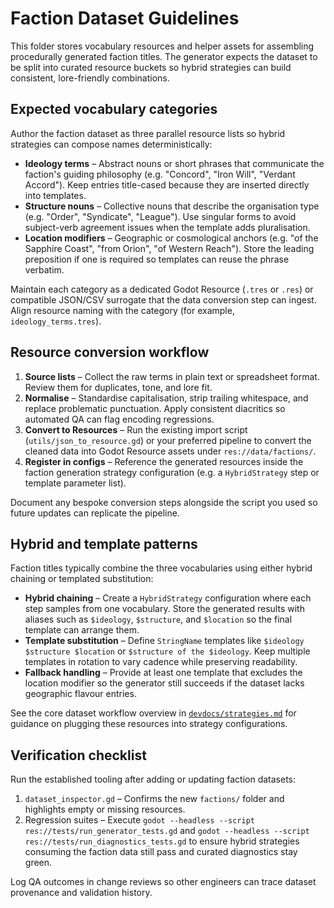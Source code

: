 # Faction Dataset Guidelines

This folder stores vocabulary resources and helper assets for assembling procedurally generated faction titles. The generator expects the dataset to be split into curated resource buckets so hybrid strategies can build consistent, lore-friendly combinations.

## Expected vocabulary categories

Author the faction dataset as three parallel resource lists so hybrid strategies can compose names deterministically:

- **Ideology terms** – Abstract nouns or short phrases that communicate the faction's guiding philosophy (e.g. "Concord", "Iron Will", "Verdant Accord"). Keep entries title-cased because they are inserted directly into templates.
- **Structure nouns** – Collective nouns that describe the organisation type (e.g. "Order", "Syndicate", "League"). Use singular forms to avoid subject-verb agreement issues when the template adds pluralisation.
- **Location modifiers** – Geographic or cosmological anchors (e.g. "of the Sapphire Coast", "from Orion", "of Western Reach"). Store the leading preposition if one is required so templates can reuse the phrase verbatim.

Maintain each category as a dedicated Godot Resource (`.tres` or `.res`) or compatible JSON/CSV surrogate that the data conversion step can ingest. Align resource naming with the category (for example, `ideology_terms.tres`).

## Resource conversion workflow

1. **Source lists** – Collect the raw terms in plain text or spreadsheet format. Review them for duplicates, tone, and lore fit.
2. **Normalise** – Standardise capitalisation, strip trailing whitespace, and replace problematic punctuation. Apply consistent diacritics so automated QA can flag encoding regressions.
3. **Convert to Resources** – Run the existing import script (`utils/json_to_resource.gd`) or your preferred pipeline to convert the cleaned data into Godot Resource assets under `res://data/factions/`.
4. **Register in configs** – Reference the generated resources inside the faction generation strategy configuration (e.g. a `HybridStrategy` step or template parameter list).

Document any bespoke conversion steps alongside the script you used so future updates can replicate the pipeline.

## Hybrid and template patterns

Faction titles typically combine the three vocabularies using either hybrid chaining or templated substitution:

- **Hybrid chaining** – Create a `HybridStrategy` configuration where each step samples from one vocabulary. Store the generated results with aliases such as `$ideology`, `$structure`, and `$location` so the final template can arrange them.
- **Template substitution** – Define `StringName` templates like `$ideology $structure $location` or `$structure of the $ideology`. Keep multiple templates in rotation to vary cadence while preserving readability.
- **Fallback handling** – Provide at least one template that excludes the location modifier so the generator still succeeds if the dataset lacks geographic flavour entries.

See the core dataset workflow overview in [`devdocs/strategies.md`](../../devdocs/strategies.md) for guidance on plugging these resources into strategy configurations.

## Verification checklist

Run the established tooling after adding or updating faction datasets:

1. `dataset_inspector.gd` – Confirms the new `factions/` folder and highlights empty or missing resources.
2. Regression suites – Execute `godot --headless --script res://tests/run_generator_tests.gd` and `godot --headless --script res://tests/run_diagnostics_tests.gd` to ensure hybrid strategies consuming the faction data still pass and curated diagnostics stay green.

Log QA outcomes in change reviews so other engineers can trace dataset provenance and validation history.
